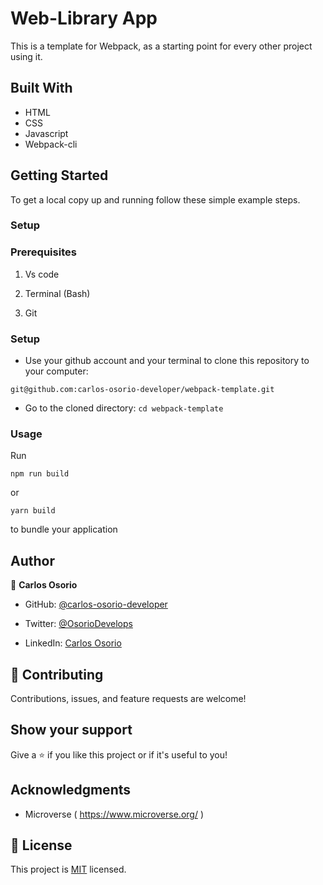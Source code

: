 # Web-Library App

This is a template for Webpack, as a starting point for every other project using it.

## Built With

- HTML
- CSS
- Javascript
- Webpack-cli


## Getting Started

To get a local copy up and running follow these simple example steps.

### Setup

### Prerequisites

1. Vs code

2. Terminal (Bash)

3. Git


### Setup

- Use your github account and your terminal to clone this repository to your computer:

`git@github.com:carlos-osorio-developer/webpack-template.git`

- Go to the cloned directory:
`cd webpack-template`


### Usage

Run 

```
npm run build
```

or

```
yarn build
```

to bundle your application


## Author

👤 **Carlos Osorio**

- GitHub: [@carlos-osorio-developer](https://github.com/carlos-osorio-developer)

- Twitter: [@OsorioDevelops](https://twitter.com/@OsorioDevelops)

- LinkedIn: [Carlos Osorio](https://www.linkedin.com/in/carlos-osorio-developer/)
​
## 🤝 Contributing

Contributions, issues, and feature requests are welcome!

## Show your support


Give a ⭐️ if you like this project or if it's useful to you!


## Acknowledgments

- Microverse ( https://www.microverse.org/ )

## 📝 License

This project is [MIT](./MIT.md) licensed.